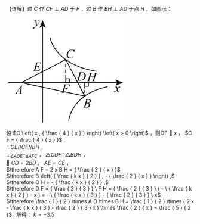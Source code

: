【详解】过 $C$ 作 $C F \perp A D$ 于 $F$ ，过 $B$ 作 $B H \perp A D$ 于点 $H$ ，如图示：

![](<../../qs_image_DB/专题1-4_一文搞定反比例函数7个模型，13类题型（解析版）_/c5fda083859f117a8c17e4f3ed4e2fda7fc581b2fd9358b73854003c72ef797d.jpg>)

设 $C \left( x , { \frac { 4 } { x } } \right) \left( x > 0 \right)$ ，则OF  x ， $C F = { \frac { 4 } { x } }$ ,  
$\therefore O E / / C F / / B H$ ，  
$. . . _ { \Delta A O E ^ { \sim } \Delta A F C }$ ， $\triangle C D F ^ { \sim } \triangle B D H$ ，  
 $C D = 2 B D$ ， $A E = C E$ ，  
$\therefore A F = 2 x B H = { \frac { 2 } { x } }$   
$\therefore B \left( { \frac { k x } { 2 } } , - { \frac { 2 } { x } } \right) ,$   
$\therefore O H = - { \frac { k x } { 2 } } ,$   
$\therefore D F = { \frac { 2 } { 3 } } \ F H = { \frac { 2 } { 3 } } ( - \ { \frac { k x } { 2 } } - x ) = - \ { \frac { k x } { 3 } } - { \frac { 2 } { 3 } } \ x$   
$\therefore \frac { 1 } { 2 } \times A D \times B H = \frac { 1 } { 2 } \times ( 2 x - \frac { k x } { 3 } - \frac { 2 } { 3 } x ) \times \frac { 2 } { x } = \frac { 5 } { 2 }$ , 解得： $k = - 3 . 5$

